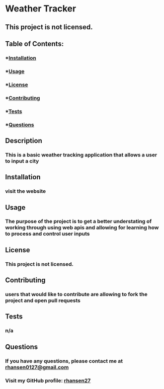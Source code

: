 
  # Weather Tracker
    
  ## This project is not licensed. 
  ### 
    
  ## Table of Contents:
  ### *[Installation](#installation)
  ### *[Usage](#usage)
  ### *[License](#license)
  ### *[Contributing](#contributing)
  ### *[Tests](#tests)
  ### *[Questions](#questions)
    
  ## Description
  ### This is a basic weather tracking application that allows a user to input a city 
    
  ## Installation
  ### visit the website 
    
  ## Usage
  ### The purpose of the project is to get a better understating of working through using web apis and allowing for learning how to process and control user inputs
    
  ## License
  ### This project is not licensed. 
    
  ## Contributing
  ### users that would like to contribute are allowing to fork the project and open pull requests 
    
  ## Tests
  ### n/a
    
  ## Questions
  ### If you have any questions, please contact me at rhansen0127@gmail.com
    
  ### Visit my GitHub profile: [rhansen27](https://github.com/rhansen27)
    